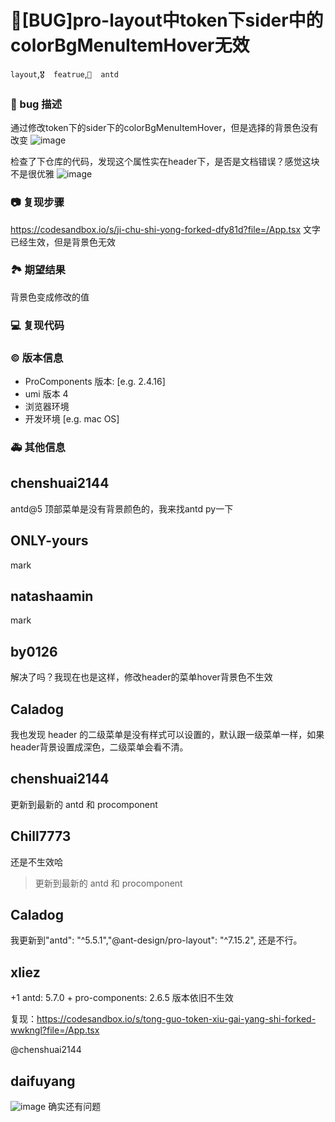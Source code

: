 # 🐛[BUG]pro-layout中token下sider中的colorBgMenuItemHover无效

`layout`,`🎖️  featrue`,`🧱  antd`

### 🐛 bug 描述

通过修改token下的sider下的colorBgMenuItemHover，但是选择的背景色没有改变
![image](https://github.com/ant-design/pro-components/assets/19951467/b76ff3fd-0106-4e9d-8b9d-4b13c81ff26c)

检查了下仓库的代码，发现这个属性实在header下，是否是文档错误？感觉这块不是很优雅
![image](https://github.com/ant-design/pro-components/assets/19951467/301e80ce-4d03-439c-b145-05b074087ff1)

### 📷 复现步骤

https://codesandbox.io/s/ji-chu-shi-yong-forked-dfy81d?file=/App.tsx
文字已经生效，但是背景色无效

### 🏞 期望结果

背景色变成修改的值

### 💻 复现代码

<!--
提供可复现的代码，仓库，或线上示例
-->

### © 版本信息

- ProComponents 版本: [e.g. 2.4.16]
- umi 版本 4
- 浏览器环境
- 开发环境 [e.g. mac OS]

### 🚑 其他信息

<!--
如截图等其他信息可以贴在这里
-->

## chenshuai2144

antd@5 顶部菜单是没有背景颜色的，我来找antd py一下

## ONLY-yours

mark

## natashaamin

mark

## by0126

解决了吗？我现在也是这样，修改header的菜单hover背景色不生效

## Caladog

我也发现 header 的二级菜单是没有样式可以设置的，默认跟一级菜单一样，如果header背景设置成深色，二级菜单会看不清。

## chenshuai2144

更新到最新的 antd 和 procomponent

## Chill7773

还是不生效哈

> 更新到最新的 antd 和 procomponent

## Caladog

我更新到"antd": "^5.5.1","@ant-design/pro-layout": "^7.15.2", 还是不行。

## xliez

+1
antd: 5.7.0 + pro-components: 2.6.5
版本依旧不生效

复现：https://codesandbox.io/s/tong-guo-token-xiu-gai-yang-shi-forked-wwkngl?file=/App.tsx

@chenshuai2144

## daifuyang

![image](https://github.com/ant-design/pro-components/assets/19951467/b94bf75a-3314-4080-97dd-f596f8d80ce4)
确实还有问题
